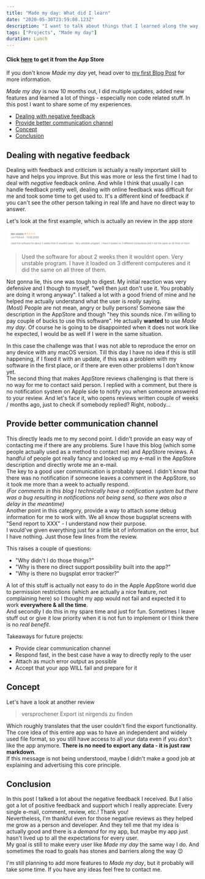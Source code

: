 ```yaml
---
title: "Made my day: What did I learn"
date: "2020-05-30T23:59:08.123Z"
description: "I want to talk about things that I learned along the way publishing, improving and maintaining an app"
tags: ["Projects", "Made my day"]
duration: Lunch
---
```


#### Click [here](https://apps.apple.com/us/app/made-my-day/id1481700999?l=de&ls=1&mt=12) to get it from the App Store
If you don't know *Made my day* yet, head over to [my first Blog Post](/made-my-day) for more information.  

*Made my day* is now 10 months out, I did multiple updates, added new features and learned a lot of things - especially 
non code related stuff. In this post I want to share some of my experiences.

- [Dealing with negative feedback](#dealing-with-negative-feedback)
- [Provide better communication channel](#provide-better-communication-channel)
- [Concept](#concept)
- [Conclusion](#conclusion)

## Dealing with negative feedback
Dealing with feedback and criticism is actually a really important skill to have and helps you improve. But this was more 
or less the first time I had to deal with *negative* feedback online. And while I think that usually I can handle feedback pretty 
well, dealing with online feedback was difficult for me and took some time to get used to. 
It's a different kind of feedback if you can't see the other person talking in real life and have no direct way to 
answer.

Let's look at the first example, which is actually an review in the app store

![Appstore feedback](./app-store-feedback.png)

> Used the software for about 2 weeks then it wouldnt open.  Very unstable program.  I have it loaded on 3 different 
> computeres and it did the same on all three of them. 

Not gonna lie, this one was tough to digest. My initial reaction was very defensive and I though to myself, "well then 
just don't use it. You probably are doing it wrong anyway". I talked a lot with a good friend of mine and he helped me actually 
understand what the user is *really* saying.  
(Most) People are not mean, angry or bully persons! Someone saw the description in the AppStore and though "hey this sounds 
nice. I'm willing to pay couple of bucks to use this software". He actually **wanted** to use *Made my day*. 
Of course he is going to be disappointed when it does not work like he expected, I would be as well if I were in the same situation.

In this case the challenge was that I was not able to reproduce the error on any device with any macOS version. Till 
this day I have no idea if this is still happening, if I fixed it with an update, if this was a problem with my software in 
the first place, or if there are even other problems I don't know yet.  
The second thing that makes AppStore reviews challenging is that there is no way for me to contact said person. I replied 
with a comment, but there is no notification system on Apple side to notify you when someone answered to your review. And 
let's face it, who opens reviews written couple of weeks / months ago, just to check if somebody replied? Right, nobody…

## Provide better communication channel
This directly leads me to my second point. I didn't provide an easy way of contacting me if there are any problems. Sure I have 
this blog (which some people actually used as a method to contact me) and AppStore reviews. A handful of people got really 
fancy and looked up my e-mail in the AppStore description and directly wrote me an e-mail.  
The key to a good user communication is probably speed. I didn't know that there was no notification if someone leaves a comment 
in the AppStore, so it took me more than a week to actually respond.  
*(For comments in this blog I technically have a notification system but there was a bug resulting in notifications not being 
send, so there was also a delay in the meantime)*  
Another point in this category, provide a way to attach some debug information for me to work with. We all know those 
bugsplat screens with "Send report to XXX" - I understand now their purpose.  
I would've given everything just for a little bit of information on the error, but I have nothing. 
Just those few lines from the review.

This raises a couple of questions: 
* "Why didn't I do those things?" 
* "Why is there no direct support possibility built into the app?"
* "Why is there no bugsplat error tracker?"

A lot of this stuff is actually not easy to do in the Apple AppStore world due to permission restrictions (which 
are actually a nice feature, not complaining here) so I thought my app would not fail and expected it to work 
**everywhere & all the time**.  
And secondly I do this in my spare time and just for fun. Sometimes I leave stuff out or give it low priority when it 
is not fun to implement or I think there is no *real benefit*.

Takeaways for future projects:
* Provide clear communication channel
* Respond fast, in the best case have a way to directly reply to the user
* Attach as much error output as possible
* Accept that your app WILL fail and prepare for it

## Concept

Let's have a look at another review
> versprochener Export ist nirgends zu finden

Which roughly translates that the user couldn't find the export functionality. The core idea of this entire app was to have 
an independent and widely used file format, so you still have access to all your data even if you don't like the app 
anymore. **There is no need to export any data - it is just raw markdown**.  
If this message is not being understood, maybe I didn't make a good job at explaining and advertising this core principle.

## Conclusion
In this post I talked a lot about the negative feedback I received. But I also got a lot of positive feedback and support 
which I really appreciate. Every single e-mail, comment, review, etc.! Thank you!  
Nevertheless, I'm thankful even for those negative reviews as they helped me grow as a person and developer. And they 
tell me that my idea is actually good and there is a *demand* for my app, but maybe my app just hasn't lived up to all 
the expectations for every user.  
My goal is still to make every user like *Made my day* the same way I do. And sometimes the road to goals has stones and barriers 
along the way 😉

I'm still planning to add more features to *Made my day*, but it probably will take some time. If you have any ideas feel free 
to contact me.
